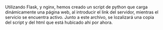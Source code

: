 Utilizando Flask, y nginx, hemos creado un script de python que carga dinámicamente una página web, al introducir el link del servidor, mientras el servicio se encuentra activo.
Junto a este archivo, se lozalizará una copia del script y del html que está hubicado ahi por ahora.